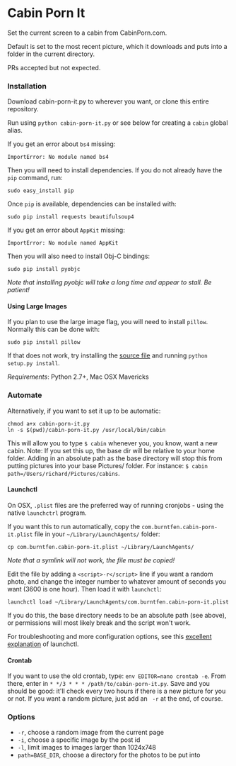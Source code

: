 Cabin Porn It
=============

Set the current screen to a cabin from CabinPorn.com.

Default is set to the most recent picture, which it downloads and puts into a
folder in the current directory.

PRs accepted but not expected.

### Installation

Download cabin-porn-it.py to wherever you want, or clone this entire repository.

Run using `python cabin-porn-it.py` or see below for creating a `cabin` global alias.

If you get an error about `bs4` missing:

```
ImportError: No module named bs4
```

Then you will need to install dependencies. If you do not already have the `pip` command, run:

```
sudo easy_install pip
```

Once `pip` is available, dependencies can be installed with:

```
sudo pip install requests beautifulsoup4
```

If you get an error about `AppKit` missing:

```
ImportError: No module named AppKit
```

Then you will also need to install Obj-C bindings:

```
sudo pip install pyobjc
```

*Note that installing pyobjc will take a long time and appear to stall. Be patient!*

#### Using Large Images
If you plan to use the large image flag, you will need to install `pillow`. Normally this can be done with:

```
sudo pip install pillow
```

If that does not work, try installing the [source file](https://pypi.python.org/pypi/Pillow/2.8.1) and running `python setup.py install`.

_Requirements_: Python 2.7+, Mac OSX Mavericks

### Automate

Alternatively, if you want to set it up to be automatic:

```
chmod a+x cabin-porn-it.py
ln -s $(pwd)/cabin-porn-it.py /usr/local/bin/cabin
```

This will allow you to type `$ cabin` whenever you, you know, want a new cabin. Note: If you set this up, the base dir will be relative to your home folder. Adding in an absolute path as the base directory will stop this from putting pictures into your base Pictures/ folder. For instance: `$ cabin path=/Users/richard/Pictures/cabins`. 

#### Launchctl

On OSX, `.plist` files are the preferred way of running cronjobs - using the native `launchctrl` program.

If you want this to run automatically, copy the `com.burntfen.cabin-porn-it.plist` file in your `~/Library/LaunchAgents/` folder:

```
cp com.burntfen.cabin-porn-it.plist ~/Library/LaunchAgents/
```

*Note that a symlink will not work, the file must be copied!*

Edit the file by adding a `<script>-r</script>` line if you want a random photo, and change the integer number to whatever amount of seconds you want (3600 is one hour). Then load it with `launchctl`:

```
launchctl load ~/Library/LaunchAgents/com.burntfen.cabin-porn-it.plist
```

If you do this, the base directory needs to be an absolute path (see above), or permissions will most likely break and the script won't work. 

For troubleshooting and more configuration options, see this [excellent explanation](http://stackoverflow.com/a/15820488/1166929) of launchctl.

#### Crontab

If you want to use the old crontab, type: `env EDITOR=nano crontab -e`. From there, enter in `* */3 * * * /path/to/cabin-porn-it.py`. Save and you should be good: it'll check every two hours if there is a new picture for you or not. If you want a random picture, just add an ` -r` at the end, of course.

### Options

* `-r`, choose a random image from the current page
* `-i`, choose a specific image by the post id
* `-l`, limit images to images larger than 1024x748
* `path=BASE_DIR`, choose a directory for the photos to be put into
